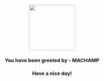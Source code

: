 <p align="center">
            <img src="https://raw.githubusercontent.com/PokeAPI/sprites/master/sprites/pokemon/68.png" width="150" height="150">
          </p>
          <h3 align="center">You have been greeted by - <b>MACHAMP</b></h3>
          <h3 align="center">Have a nice day!</h3>
